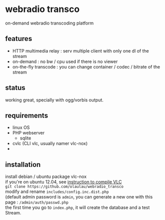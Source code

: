 # webradio transco
on-demand webradio transcoding platform


## features
- HTTP multimedia relay : serv multiple client with only one dl of the stream
- on-demand : no bw / cpu used if there is no viewer
- on-the-fly transcode : you can change container / codec / bitrate of the stream


## status
working great, specially with ogg/vorbis output.


## requirements
- linux OS
- PHP webserver
  - sqlite
- cvlc (CLI vlc, usually namer vlc-nox)
- 

## installation
install debian / ubuntu package vlc-nox  
if you're on ubuntu 12.04, see [instruction to compile VLC](vlc_compile.md)   
```git clone https://github.com/olaulau/webradio_transco```  
modify and rename ```includes/config.inc.dist.php```  
(default admin password is ```admin```, you can generate a new one with this page : ```/admin/auth/passwd.php```  
the first time you go to ```index.php```, it will create the database and a test Stream.  
